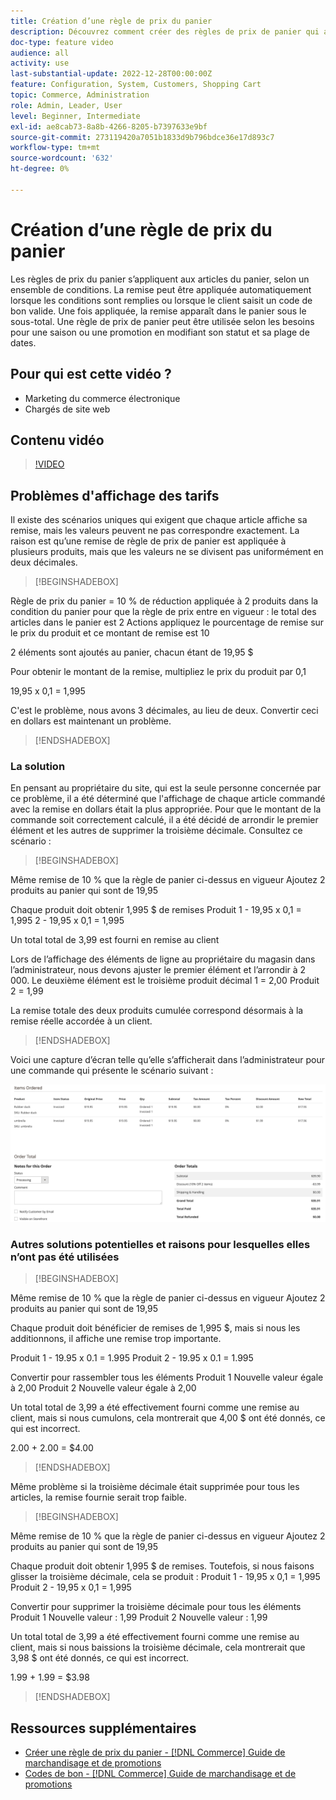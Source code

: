 ```yaml
---
title: Création d’une règle de prix du panier
description: Découvrez comment créer des règles de prix de panier qui appliquent des remises dans le panier en fonction d’un ensemble de conditions.
doc-type: feature video
audience: all
activity: use
last-substantial-update: 2022-12-28T00:00:00Z
feature: Configuration, System, Customers, Shopping Cart
topic: Commerce, Administration
role: Admin, Leader, User
level: Beginner, Intermediate
exl-id: ae8cab73-8a8b-4266-8205-b7397633e9bf
source-git-commit: 273119420a7051b1833d9b796bdce36e17d893c7
workflow-type: tm+mt
source-wordcount: '632'
ht-degree: 0%

---
```


# Création d’une règle de prix du panier

Les règles de prix du panier s’appliquent aux articles du panier, selon un ensemble de conditions. La remise peut être appliquée automatiquement lorsque les conditions sont remplies ou lorsque le client saisit un code de bon valide. Une fois appliquée, la remise apparaît dans le panier sous le sous-total. Une règle de prix de panier peut être utilisée selon les besoins pour une saison ou une promotion en modifiant son statut et sa plage de dates.

## Pour qui est cette vidéo ?

- Marketing du commerce électronique
- Chargés de site web

## Contenu vidéo

>[!VIDEO](https://video.tv.adobe.com/v/343835?quality=12&learn=on)

## Problèmes d&#39;affichage des tarifs

Il existe des scénarios uniques qui exigent que chaque article affiche sa remise, mais les valeurs peuvent ne pas correspondre exactement. La raison est qu’une remise de règle de prix de panier est appliquée à plusieurs produits, mais que les valeurs ne se divisent pas uniformément en deux décimales.

>[!BEGINSHADEBOX]

Règle de prix du panier = 10 % de réduction appliquée à 2 produits dans la condition du panier pour que la règle de prix entre en vigueur : le total des articles dans le panier est 2 Actions appliquez le pourcentage de remise sur le prix du produit et ce montant de remise est 10

2 éléments sont ajoutés au panier, chacun étant de 19,95 $

Pour obtenir le montant de la remise, multipliez le prix du produit par 0,1

19,95 x 0,1 = 1,995

C&#39;est le problème, nous avons 3 décimales, au lieu de deux. Convertir ceci en dollars est maintenant un problème.

>[!ENDSHADEBOX]

### La solution

En pensant au propriétaire du site, qui est la seule personne concernée par ce problème, il a été déterminé que l&#39;affichage de chaque article commandé avec la remise en dollars était la plus appropriée. Pour que le montant de la commande soit correctement calculé, il a été décidé de arrondir le premier élément et les autres de supprimer la troisième décimale. Consultez ce scénario :

>[!BEGINSHADEBOX]

Même remise de 10 % que la règle de panier ci-dessus en vigueur Ajoutez 2 produits au panier qui sont de 19,95

Chaque produit doit obtenir 1,995 $ de remises Produit 1 - 19,95 x 0,1 = 1,995 2 - 19,95 x 0,1 = 1,995

Un total total de 3,99 est fourni en remise au client

Lors de l’affichage des éléments de ligne au propriétaire du magasin dans l’administrateur, nous devons ajuster le premier élément et l’arrondir à 2 000. Le deuxième élément est le troisième produit décimal 1 = 2,00 Produit 2 = 1,99

La remise totale des deux produits cumulée correspond désormais à la remise réelle accordée à un client.
>[!ENDSHADEBOX]

Voici une capture d’écran telle qu’elle s’afficherait dans l’administrateur pour une commande qui présente le scénario suivant :

![Affichage par l’administrateur des éléments triés avec des valeurs différentes](../assets/commerce-admin-cart-price-rule-values-different.png)

### Autres solutions potentielles et raisons pour lesquelles elles n’ont pas été utilisées

>[!BEGINSHADEBOX]

Même remise de 10 % que la règle de panier ci-dessus en vigueur Ajoutez 2 produits au panier qui sont de 19,95

Chaque produit doit bénéficier de remises de 1,995 $, mais si nous les additionnons, il affiche une remise trop importante.

Produit 1 - 19.95 x 0.1 = 1.995 Produit 2 - 19.95 x 0.1 = 1.995

Convertir pour rassembler tous les éléments Produit 1 Nouvelle valeur égale à 2,00 Produit 2 Nouvelle valeur égale à 2,00

Un total total de 3,99 a été effectivement fourni comme une remise au client, mais si nous cumulons, cela montrerait que 4,00 $ ont été donnés, ce qui est incorrect.

2.00 + 2.00 = $4.00

>[!ENDSHADEBOX]

Même problème si la troisième décimale était supprimée pour tous les articles, la remise fournie serait trop faible.

>[!BEGINSHADEBOX]

Même remise de 10 % que la règle de panier ci-dessus en vigueur Ajoutez 2 produits au panier qui sont de 19,95

Chaque produit doit obtenir 1,995 $ de remises. Toutefois, si nous faisons glisser la troisième décimale, cela se produit : Produit 1 - 19,95 x 0,1 = 1,995 Produit 2 - 19,95 x 0,1 = 1,995

Convertir pour supprimer la troisième décimale pour tous les éléments Produit 1 Nouvelle valeur : 1,99 Produit 2 Nouvelle valeur : 1,99

Un total total de 3,99 a été effectivement fourni comme une remise au client, mais si nous baissions la troisième décimale, cela montrerait que 3,98 $ ont été donnés, ce qui est incorrect.

1.99 + 1.99 = $3.98

>[!ENDSHADEBOX]


## Ressources supplémentaires

- [Créer une règle de prix du panier - [!DNL Commerce] Guide de marchandisage et de promotions](https://experienceleague.adobe.com/docs/commerce-admin/marketing/promotions/cart-rules/price-rules-cart-create.html)
- [Codes de bon - [!DNL Commerce] Guide de marchandisage et de promotions](https://experienceleague.adobe.com/docs/commerce-admin/marketing/promotions/cart-rules/price-rules-cart-coupon.html)
